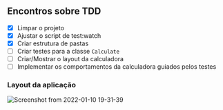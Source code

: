 ## Encontros sobre TDD

- [x] Limpar o projeto
- [x] Ajustar o script de test:watch
- [x] Criar estrutura de pastas
- [ ] Criar testes para a classe `Calculate`
- [ ] Criar/Mostrar o layout da calculadora
- [ ] Implementar os comportamentos da calculadora guiados pelos testes

### Layout da aplicação

![Screenshot from 2022-01-10 19-31-39](https://user-images.githubusercontent.com/15862643/148849420-13576847-8d9b-4619-8554-5218f5fb83fb.png)
